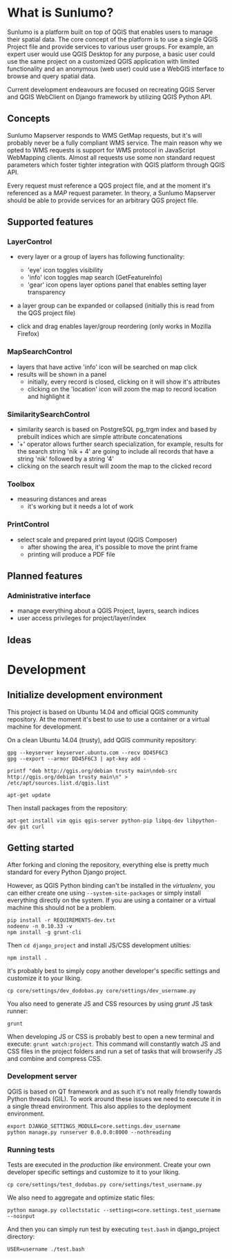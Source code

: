 # What is Sunlumo?

Sunlumo is a platform built on top of QGIS that enables users to manage their
spatial data. The core concept of the platform is to use a single QGIS Project
file and provide services to various user groups. For example, an expert user
would use QGIS Desktop for any purpose, a basic user could use the same
project on a customized QGIS application with limited functionality and an
anonymous (web user) could use a WebGIS interface to browse and query spatial
data.

Current development endeavours are focused on recreating QGIS Server and QGIS
WebClient on Django framework by utilizing QGIS Python API.

## Concepts

Sunlumo Mapserver responds to WMS GetMap requests, but it's will probably
never be a fully compliant WMS service. The main reason why we opted to WMS
requests is support for WMS protocol in JavaScript WebMapping clients. Almost
all requests use some non standard request parameters which foster tighter
integration with QGIS platform through QGIS API.

Every request must reference a QGS project file, and at the moment it's
referenced as a *MAP* request parameter. In theory, a Sunlumo Mapserver should
be able to provide services for an arbitrary QGS project file.

## Supported features

### LayerControl

* every layer or a group of layers has following functionality:
  * 'eye' icon toggles visibility
  * 'info' icon toggles map search (GetFeatureInfo)
  * 'gear' icon opens layer options panel that enables setting layer transparency

* a layer group can be expanded or collapsed (initially this is read from the QGS project file)
* click and drag enables layer/group reordering (only works in Mozilla Firefox)

### MapSearchControl

* layers that have active 'info' icon will be searched on map click
* results will be shown in a panel
  * initially, every record is closed, clicking on it will show it's attributes
  * clicking on the 'location' icon will zoom the map to record location and highlight it

### SimilaritySearchControl

* similarity search is based on PostgreSQL pg_trgm index and based by prebuilt indices which are simple attribute concatenations
* '+' operator allows further search specialization, for example, results for the search string 'nik + 4' are going to include all records that have a string 'nik' followed by a string '4'
* clicking on the search result will zoom the map to the clicked record

### Toolbox

* measuring distances and areas
  * it's working but it needs a lot of work

### PrintControl

* select scale and prepared print layout (QGIS Composer)
  * after showing the area, it's possible to move the print frame
  * printing will produce a PDF file

## Planned features

### Administrative interface

* manage everything about a QGIS Project, layers, search indices
* user access privileges for project/layer/index

## Ideas

# Development

## Initialize development environment

This project is based on Ubuntu 14.04 and official QGIS community repository.
At the moment it's best to use to use a container or a virtual machine for
development.

On a clean Ubuntu 14.04 (trusty), add QGIS community repository:

```
gpg --keyserver keyserver.ubuntu.com --recv DD45F6C3
gpg --export --armor DD45F6C3 | apt-key add -

printf "deb http://qgis.org/debian trusty main\ndeb-src http://qgis.org/debian trusty main\n" > /etc/apt/sources.list.d/qgis.list

apt-get update
```

Then install packages from the repository:

```
apt-get install vim qgis qgis-server python-pip libpq-dev libpython-dev git curl
```


## Getting started

After forking and cloning the repository, everything else is pretty much
standard for every Python Django project.

However, as QGIS Python binding can't be installed in the *virtualenv*, you
can either create one using `--system-site-packages` or simply install
everything directly on the system. If you are using a container or a virtual
machine this should not be a problem.

```
pip install -r REQUIREMENTS-dev.txt
nodeenv -n 0.10.33 -v
npm install -g grunt-cli
```

Then `cd django_project` and install JS/CSS development utilties:

```
npm install .
```


It's probably best to simply copy another developer's specific settings and
customize it to your liking.

```
cp core/settings/dev_dodobas.py core/settings/dev_username.py
```

You also need to generate JS and CSS resources by using *grunt* JS task runner:

```
grunt
```

When developing JS or CSS is probably best to open a new terminal and execute:
`grunt watch:project`. This command will constantly watch JS and CSS files in
the project folders and run a set of tasks that will browserify JS and combine
and compress CSS.

### Development server

QGIS is based on QT framework and as such it's not really friendly towards
Python threads (GIL). To work around these issues we need to execute it in a
single thread environment. This also applies to the deployment environment.

```
export DJANGO_SETTINGS_MODULE=core.settings.dev_username
python manage.py runserver 0.0.0.0:8000 --nothreading
```

### Running tests

Tests are executed in the *production like* environment. Create your own
developer specific settings and customize to it to your liking.

```
cp core/settings/test_dodobas.py core/settings/test_username.py
```

We also need to aggregate and optimize static files:

```
python manage.py collectstatic --settings=core.settings.test_username --noinput
```

And then you can simply run test by executing `test.bash` in django_project
directory:

```
USER=username ./test.bash
```
